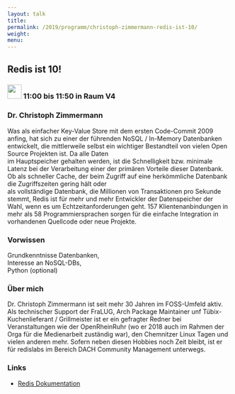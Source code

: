 ```yaml
---
layout: talk
title:
permalink: /2019/programm/christoph-zimmermann-redis-ist-10/
weight:
menu:
---
```

## Redis ist 10!

### <img height = "32" src="../../../images/talk.svg"> 11:00 bis 11:50 in Raum V4

### Dr. Christoph Zimmermann

Was als einfacher Key-Value Store mit dem ersten Code-Commit 2009 anfing, hat sich zu einer der führenden NoSQL / In-Memory Datenbanken entwickelt, die mittlerweile selbst ein wichtiger Bestandteil von vielen Open Source Projekten ist. Da alle Daten  
im Hauptspeicher gehalten werden, ist die Schnelligkeit bzw. minimale Latenz bei der Verarbeitung einer der primären Vorteile dieser Datenbank. Ob als schneller Cache, der beim Zugriff auf eine herkömmliche Datenbank die Zugriffszeiten gering hält oder  
als vollständige Datenbank, die Millionen von Transaktionen pro Sekunde stemmt, Redis ist für mehr und mehr Entwickler der Datenspeicher der Wahl, wenn es um Echtzeitanforderungen geht. 157 Klientenanbindungen in mehr als 58 Programmiersprachen sorgen für die einfache Integration in vorhandenen Quellcode oder neue Projekte.

### Vorwissen

Grundkenntnisse Datenbanken,  
Interesse an NoSQL-DBs,  
Python (optional)

### Über mich

Dr. Christoph Zimmermann ist seit mehr 30 Jahren im FOSS-Umfeld aktiv. Als technischer Support der FraLUG, Arch Package Maintainer unf Tübix-Kuchenlieferant / Grillmeister ist er ein gefragter Redner bei Veranstaltungen wie der OpenRheinRuhr (wo er 2018 auch im Rahmen der Orga für die Medienarbeit zuständig war), den Chemnitzer Linux Tagen und vielen anderen mehr. Sofern neben diesen Hobbies noch Zeit bleibt, ist er für redislabs im Bereich DACH Community Management unterwegs.

### Links

- <a href="https://redis.io" target="_blank">Redis Dokumentation</a>